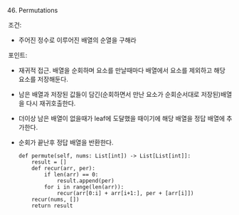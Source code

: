 46. Permutations

조건:
- 주어진 정수로 이루어진 배열의 순열을 구해라

포인트:
- 재귀적 접근. 배열을 순회하며 요소를 만날때마다 배열에서 요소를 제외하고 해당 요소를 저장해둔다. 
- 남은 배열과 저장된 값들이 담긴(순회하면서 만난 요소가 순회순서대로 저장된)배열을 다시 재귀호출한다.
- 더이상 남은 배열이 없을때가 leaf에 도달했을 때이기에 해당 배열을 정답 배열에 추가한다.
- 순회가 끝난후 정답 배열을 반환한다.


      def permute(self, nums: List[int]) -> List[List[int]]:
          result = []
          def recur(arr, per):
              if len(arr) == 0:
                  result.append(per)
              for i in range(len(arr)):
                  recur(arr[0:i] + arr[i+1:], per + [arr[i]])
          recur(nums, [])        
          return result
